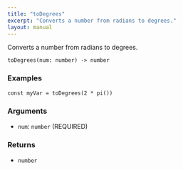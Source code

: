 ```yaml
---
title: "toDegrees"
excerpt: "Converts a number from radians to degrees."
layout: manual
---
```


Converts a number from radians to degrees.



```
toDegrees(num: number) -> number
```

### Examples

```kcl
const myVar = toDegrees(2 * pi())
```

### Arguments

* `num`: `number` (REQUIRED)

### Returns

* `number`



